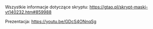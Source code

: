 Wszystkie informacje dotyczące skryptu: https://gtao.pl/skrypt-maski-vt140232.htm#859988

Prezentacja: https://youtu.be/GDcS4ONnqSg
